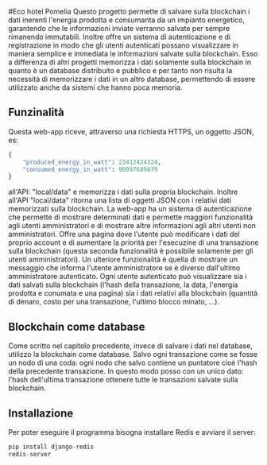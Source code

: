 #Eco hotel Pomelia
Questo progetto permette di salvare sulla blockchain i dati inerenti l'energia prodotta e consumanta da un
impianto energetico, garantendo che le informazioni inviate verranno salvate per sempre rimanendo immutabili. Inoltre
offre un sistema di autenticazione e di registrazione in modo che gli utenti autenticati possano visualizzare in maniera
semplice e immediata le informazioni salvate sulla blockchain.
Esso a differenza di altri progetti memorizza i dati solamente sulla blockchain in quanto è un database distribuito
e pubblico e per tanto non risulta la necessità di memorizzare i dati in un altro database, permettendo di essere utilizzato
anche da sistemi che hanno poca memoria.
## Funzinalità
Questa web-app riceve, attraverso una richiesta HTTPS, un oggetto JSON, es:
```python
{
    "produced_energy_in_watt": 23412424324,
    "consumed_energy_in_watt": 98097689879
}
```
all'API: "local/data" e memorizza i dati sulla propria blockchain.
Inoltre all'API "local/data" ritorna una lista di oggetti JSON con i relativi dati memorizzati sulla blockchain.
La web-app ha un sistema di autenticazione che permette di mostrare determinati dati e permette maggiori funzionalità
agli utenti amministratori e di mostrare altre informazioni agli altri utenti non amministratori.
Offre una pagina dove l'utente può modificare i dati del proprio account e di aumentare la priorità per l'esecuzine di
una transazione sulla blockchain (questa seconda funzionalità è possibile solamente per gli utenti amministratori).
Un ulteriore funzionalità è quella di mostrare un messaggio che informa l'utente amministratore se è diverso dall'ultimo
amministratore autenticato.
Ogni utente autenticato può visualizzare sia i dati salvati sulla blockchain (l'hash della transazione, la data,
l'energia prodotta e conumata e una pagina) sia i dati relativi alla blockchain (quantità di denaro, costo per una
transazione, l'ultimo blocco minato, ...).

## Blockchain come database
Come scritto nel capitolo precedente, invece di salvare i dati nel database, utilizzo la blockchain come database.
Salvo ogni transazione come se fosse un nodo di una coda: ogni nodo che salvo contiene un puntatore cioè l'hash della 
precedente transazione. In questo modo posso con un unico dato: l'hash dell'ultima transazione ottenere tutte le
transazioni salvate sulla blockchain.

## Installazione
Per poter eseguire il programma bisogna installare Redis e avviare il server:
```python
pip install django-redis
redis-server
```
